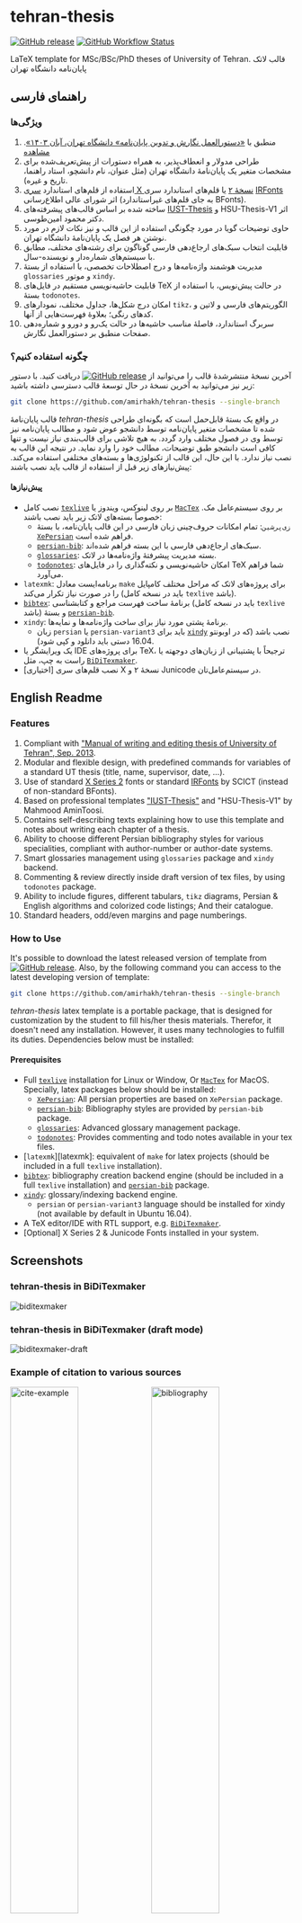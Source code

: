 # tehran-thesis

[![GitHub release](https://img.shields.io/github/release/amirhakh/tehran-thesis.svg?style=flat-square)](https://github.com/amirhakh/tehran-thesis/releases/latest)
[![GitHub Workflow Status](https://img.shields.io/github/workflow/status/amirhakh/tehran-thesis/Build?style=flat-square)](https://github.com/amirhakh/tehran-thesis/actions/workflows/build.yml)

LaTeX template for MSc/BSc/PhD theses of University of Tehran.
قالب لاتک پایان‌نامه دانشگاه تهران

## راهنمای فارسی

### ویژگی‌ها

1. منطبق با [«دستورالعمل نگارش و تدوین پایان‌نامه» دانشگاه تهران، آبان ۱۴۰۳»][englib site]. [مشاهده](./شیوه%20نامه%20پایان%20نامه%20یا%20رساله%20دانشجویی%20دانشگاه%20تهران.pdf)
2. طراحی مدولار و انعطاف‌پذیر، به همراه دستورات از پیش‌تعریف‌شده برای مشخصات متغیر یک پایان‌نامهٔ دانشگاه تهران (مثل عنوان، نام دانشچو، استاد راهنما، تاریخ و غیره).
3. استفاده از قلم‌های استاندارد [سری X نسخهٔ ۲][irmug-persian] یا قلم‌های استاندارد سری [IRFonts][irfonts] اثر شورای عالی اطلاع‌رسانی (به جای قلم‌های غیراستاندارد BFonts).
4. ساخته شده بر اساس قالب‌های پیشرفته‌های [IUST-Thesis][iust-template] و HSU-Thesis-V1 اثر دکتر محمود امین‌طوسی.
5. حاوی توضیحات گویا در مورد چگونگی استفاده از این قالب و نیز نکات لازم در مورد نوشتن هر فصل یک پایان‌نامهٔ دانشگاه تهران.
6. قابلیت انتخاب سبک‌های ارجاع‌دهی فارسی گوناگون برای رشته‌های مختلف، مطابق با سیستم‌های شماره‌دار و نویسنده-سال.
7. مدیریت هوشمند واژه‌نامه‌ها و درج اصطلاحات تخصصی، با استفاده از بستهٔ `glossaries` و موتور `xindy`.
8. قابلیت حاشیه‌نویسی مستقیم در فایل‌های TeX در حالت پیش‌نویس، با استفاده از بستهٔ `todonotes`.
9. امکان درج شکل‌ها، جداول مختلف، نمودارهای `tikz`، الگوریتم‌های فارسی و لاتین و کدهای رنگی؛ بعلاوهٔ فهرست‌هایی از آنها.
10. سربرگ استاندارد، فاصلهٔ مناسب حاشیه‌ها در حالت یک‌رو و دورو و شماره‌دهی صفحات منطبق بر دستورالعمل نگارش.


### چگونه استفاده کنیم؟

آخرین نسخهٔ منتشرشدهٔ قالب را می‌توانید از
[![GitHub release](https://img.shields.io/github/release/amirhakh/tehran-thesis.svg?style=flat-square)](https://github.com/amirhakh/tehran-thesis/releases/latest)
دریافت کنید.
با دستور زیر نیز می‌توانید به آخرین نسخهٔ در حال توسعهٔ قالب دسترسی داشته باشید:

```bash
git clone https://github.com/amirhakh/tehran-thesis --single-branch
```

قالب پایان‌نامهٔ _tehran-thesis_ در واقع یک بستهٔ قابل‌حمل است که بگونه‌ای طراحی شده تا مشخصات متغیر پایان‌نامه توسط دانشجو عوض شود و مطالب پایان‌نامه نیز توسط وی در فصول مختلف وارد گردد. به هیچ تلاشی برای قالب‌بندی نیاز نیست و تنها کافی است دانشجو طبق توضیحات، مطالب خود را وارد نماید.
در نتیجه این قالب به نصب نیاز ندارد. با این حال، این قالب از تکنولوژی‌ها و بسته‌های مختلفی استفاده می‌کند. پیش‌نیازهای زیر قبل از استفاده از قالب باید نصب باشند:

#### پیش‌نیازها

- نصب کامل [`texlive`][texlive] بر روی لینوکس، ویندوز یا [`MacTex`][mactex] بر روی سیستم‌عامل مک. خصوصاً بسته‌های لاتک زیر باید نصب باشند:
  - `زی‌پرشین`: تمام امکانات حروف‌چینی زبان فارسی در این قالب پایان‌نامه، با بستهٔ [`XePersian`][xepersian] فراهم شده است.
  - [`persian-bib`][persian-bib]: سبک‌های ارجاع‌دهی فارسی با این بسته فراهم شده‌اند.
  - [`glossaries`][glossaries]: بسته مدیریت پیشرفتهٔ واژه‌نامه‌ها در لاتک.
  - [`todonotes`][todonotes]: امکان حاشیه‌نویسی و نکته‌گذاری را در فایل‌های TeX شما فراهم می‌آورد.
- `latexmk`: برنامه‌ایست معادل `make` برای پروژه‌های لاتک که مراحل مختلف کامپایل را در صورت نیاز تکرار می‌کند (باید در نسخه کامل `texlive` باشد).
- [`bibtex`][bibtex]: برنامهٔ ساخت فهرست مراجع و کتابشناسی (باید در نسخه کامل `texlive` باشد) و بستهٔ [`persian-bib`][persian-bib].
- `xindy`: برنامهٔ پشتی مورد نیاز برای ساخت واژه‌نامه‌ها و نمایه‌ها.
  - زبان `persian` یا `persian-variant3` باید برای [`xindy`][xindy] نصب باشد (که در اوبونتو 16.04 دستی باید دانلود و کپی شود).
- یک ویرایشگر یا IDE برای پروژه‌های TeX، ترجیحاً با پشتیبانی از زبان‌های دوجهته یا راست به چپ، مثل [`BiDiTexmaker`][biditexmaker].
- \[اختیاری\] نصب قلم‌های سری X نسخهٔ ۲ و Junicode در سیستم‌عامل‌تان.

## English Readme

### Features

1. Compliant with ["Manual of writing and editing thesis of University of Tehran", Sep. 2013][egufa site].
2. Modular and flexible design, with predefined commands for variables of a standard UT thesis (title, name, supervisor, date, ...).
3. Use of standard [X Series 2][irmug-english] fonts or standard [IRFonts][irfonts] by SCICT (instead of non-standard BFonts).
4. Based on professional templates ["IUST-Thesis"][iust-template] and "HSU-Thesis-V1" by Mahmood AminToosi.
5. Contains self-describing texts explaining how to use this template and notes about writing each chapter of a thesis.
6. Ability to choose different Persian bibliography styles for various specialities, compliant with author-number or author-date systems.
7. Smart glossaries management using `glossaries` package and `xindy` backend.
8. Commenting & review directly inside draft version of tex files, by using `todonotes` package.
9. Ability to include figures, different tabulars, `tikz` diagrams, Persian & English algorithms and colorized code listings; And their catalogue.
10. Standard headers, odd/even margins and page numberings.

### How to Use

It's possible to download the latest released version of template from
[![GitHub release](https://img.shields.io/github/release/amirhakh/tehran-thesis.svg?style=flat-square)](https://github.com/amirhakh/tehran-thesis/releases/latest).
Also, by the following command you can access to the latest developing version of template:

```bash
git clone https://github.com/amirhakh/tehran-thesis --single-branch
```

_tehran-thesis_ latex template is a portable package, that is designed for customization by the student to fill his/her thesis materials.
Therefor, it doesn't need any installation. However, it uses many technologies to fulfill its duties. Dependencies below must be installed:

#### Prerequisites

- Full [`texlive`][texlive] installation for Linux or Window, Or [`MacTex`][mactex] for MacOS. Specially, latex packages below should be installed:
  - [`XePersian`][xepersian]: All persian properties are based on `XePersian` package.
  - [`persian-bib`][persian-bib]: Bibliography styles are provided by `persian-bib` package.
  - [`glossaries`][glossaries]: Advanced glossary management package.
  - [`todonotes`][todonotes]: Provides commenting and todo notes available in your tex files.
- [`latexmk`][latexmk]: equivalent of `make` for latex projects (should be included in a full `texlive` installation).
- [`bibtex`][bibtex]: bibliography creation backend engine (should be included in a full `texlive` installation) and [`persian-bib`][persian-bib] package.
- [`xindy`][xindy]: glossary/indexing backend engine.
  - `persian` or `persian-variant3` language should be installed for xindy (not available by default in Ubuntu 16.04).
- A TeX editor/IDE with RTL support, e.g. [`BiDiTexmaker`][biditexmaker].
- \[Optional\] X Series 2 & Junicode Fonts installed in your system.

## Screenshots

### tehran-thesis in BiDiTexmaker

![biditexmaker](./img/biditexmaker.png "biditexmaker")

### tehran-thesis in BiDiTexmaker (draft mode)  

![biditexmaker-draft](./img/biditexmaker-draft.png "biditexmaker-draft")

### Example of citation to various sources  

<img src="./img/cite-example.jpg" alt="cite-example" width="49%"/> <img src="./img/bibliography.jpg" alt="bibliography" width="49%"/>

### Glossary and index  

<img src="./img/fa2en-glossary.jpg" alt="fa2en-glossary" width="49%"/> <img src="./img/index.jpg" alt="index" width="49%"/>

### Colorized codes and todo notes (in draft version)  

<img src="./img/algs-codes.jpg" alt="colorized codes" width="49%"/> <img src="./img/todos.jpg" alt="todo notes" width="49%"/>

More screenshots are available in [`img`][imgs] folder.

[egufa site]: https://library.ut.ac.ir/file/download/page/1738658763-67a1d3cb7a0fa-.pdf

[englib site]: https://englib.ut.ac.ir/fa/page/12276/%D8%B4%DB%8C%D9%88%D9%87-%D9%86%DA%AF%D8%A7%D8%B1%D8%B4-%D9%BE%D8%A7%DB%8C%D8%A7%D9%86-%D9%86%D8%A7%D9%85%D9%87

[irfonts]: https://earmin.com/scict-standard-persian-fonts/

[iust-template]: http://www.parsilatex.com/joomla/index.php/remository/Thesis_Templates/%D8%A7%D8%B3%D8%AA%DB%8C%D9%84-%D9%84%D8%A7%D8%AA%DA%A9-%D8%A8%D8%B1%D8%A7%DB%8C-%D9%BE%D8%A7%DB%8C%D8%A7%D9%86%E2%80%8C%D9%86%D8%A7%D9%85%D9%87%E2%80%8C%D9%87%D8%A7%DB%8C-%DA%A9%D8%A7%D8%B1%D8%B4%D9%86%D8%A7%D8%B3%DB%8C-%D8%AA%D8%A7-%D8%AF%DA%A9%D8%AA%D8%B1%D8%A7%DB%8C-%D8%AF%D8%A7%D9%86%D8%B4%DA%AF%D8%A7%D9%87-%D8%B9%D9%84%D9%85-%D9%88-%D8%B5%D9%86%D8%B9%D8%AA-%D8%A7%DB%8C%D8%B1%D8%A7%D9%86/

[biditexmaker]: http://www.parsilatex.com/joomla/index.php?option=com_remository&Itemid=82&func=select&id=2

[imgs]: https://github.com/amirhakh/tehran-thesis/tree/master/img

[irmug-persian]: http://wiki.irmug.com/index.php/%D9%82%D9%84%D9%85%D9%87%D8%A7%DB%8C_%D8%B3%D8%B1%DB%8C_%D8%A7%DB%8C%DA%A9%D8%B3_%D9%86%D8%B3%D8%AE%D9%87%D9%94_%DB%B2
[irmug-english]: http://wiki.irmug.com/index.php/X_Series_2

[texlive]: https://tug.org/texlive/
[mactex]: https://tug.org/mactex/
[xepersian]: https://ctan.org/pkg/xepersian
[persian-bib]: https://ctan.org/pkg/persian-bib
[glossaries]: https://ctan.org/pkg/glossaries
[todonotes]: https://ctan.org/pkg/todonotes
[bibtex]: https://ctan.org/pkg/bibtex
[xindy]: https://ctan.org/pkg/xindy
